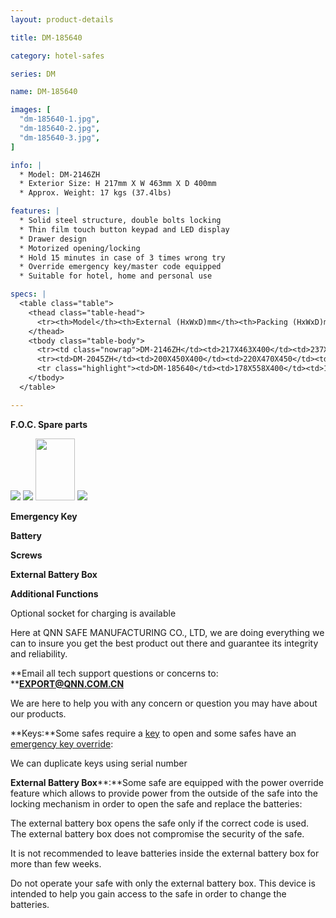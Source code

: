 ```yaml
---
layout: product-details

title: DM-185640

category: hotel-safes

series: DM

name: DM-185640

images: [
  "dm-185640-1.jpg",
  "dm-185640-2.jpg",
  "dm-185640-3.jpg",
]

info: |
  * Model: DM-2146ZH
  * Exterior Size: H 217mm X W 463mm X D 400mm
  * Approx. Weight: 17 kgs (37.4lbs)

features: |
  * Solid steel structure, double bolts locking
  * Thin film touch button keypad and LED display
  * Drawer design
  * Motorized opening/locking
  * Hold 15 minutes in case of 3 times wrong try
  * Override emergency key/master code equipped
  * Suitable for hotel, home and personal use

specs: |
  <table class="table">
    <thead class="table-head">
      <tr><th>Model</th><th>External (HxWxD)mm</th><th>Packing (HxWxD)mm</th><th>Weight (kg)</th><th>Door (mm)</th><th>Body (mm)</th><th>20’FCL (pcs)</th></tr>
    </thead>
    <tbody class="table-body">
      <tr><td class="nowrap">DM-2146ZH</td><td>217X463X400</td><td>237X483X450</td><td>17</td><td>5</td><td>2</td><td>570</td></tr>
      <tr><td>DM-2045ZH</td><td>200X450X400</td><td>220X470X450</td><td>15</td><td>5</td><td>2</td><td>625</td></tr>
      <tr class="highlight"><td>DM-185640</td><td>178X558X400</td><td>198X578X450</td><td>21</td><td>1.2</td><td>1.2</td><td>570</td></tr>
    </tbody>
  </table>

---
```


**F.O.C. Spare parts**

<img src="{IMAGE_CDN}/dm-2146zh-3.jpg" />

<img src="{IMAGE_CDN}/dm-2146zh-4.jpg" />

<img alt="" src="{IMAGE_CDN}/dm-2146zh-5.jpg" style="width: 63px; height: 99px;" />

<img src="{IMAGE_CDN}/dm-2146zh-6.jpg" />

**Emergency Key**

**Battery**

**Screws**

**External Battery Box**

**Additional Functions**

Optional socket for charging is available

Here at QNN SAFE MANUFACTURING CO., LTD, we are doing everything we can to insure you get the best product out there and guarantee its integrity and reliability.

**Email all tech support questions or concerns to: ****<a href="mailto:EXPORT@QNN.COM.CN">EXPORT@QNN.COM.CN</a>**

We are here to help you with any concern or question you may have about our products.

**Keys:**Some safes require a <a href="http://www.protexsafe.com/Articles.asp?ID=319" target="_blank">key</a> to open and some safes have an <a href="http://www.protexsafe.com/Articles.asp?ID=320" target="_blank">emergency key override</a>:

We can duplicate keys using serial number

**External Battery Box****:**Some safe are equipped with the power override feature which allows to provide power from the outside of the safe into the locking mechanism in order to open the safe and replace the batteries:

The external battery box opens the safe only if the correct code is used. The external battery box does not compromise the security of the safe.

It is not recommended to leave batteries inside the external battery box for more than few weeks.

Do not operate your safe with only the external battery box. This device is intended to help you gain access to the safe in order to change the batteries.
